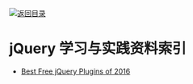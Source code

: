[![返回目录](https://parg.co/UGo)](https://parg.co/b4z) 
 
 
 
 


# jQuery 学习与实践资料索引

- [Best Free jQuery Plugins of 2016](https://designmodo.com/free-jquery-plugins-2016/)